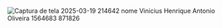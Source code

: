![Captura de tela 2025-03-19 214642](https://github.com/user-attachments/assets/7223d137-ea96-45ce-982e-4c8481df45c3)
nome Vinicius Henrique Antonio Oliveira
1564683
871826
